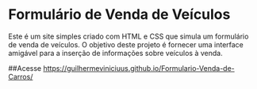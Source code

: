 # Formulário de Venda de Veículos

Este é um site simples criado com HTML e CSS que simula um formulário de venda de veículos. O objetivo deste projeto é fornecer uma interface amigável para a inserção de informações sobre veículos à venda.

##Acesse
https://guilhermeviniciuus.github.io/Formulario-Venda-de-Carros/
